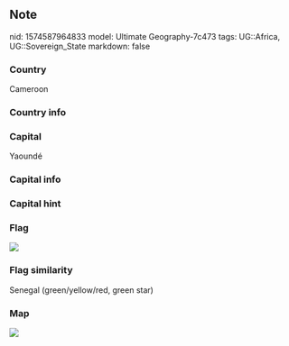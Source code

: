 ## Note
nid: 1574587964833
model: Ultimate Geography-7c473
tags: UG::Africa, UG::Sovereign_State
markdown: false

### Country
Cameroon

### Country info


### Capital
Yaoundé

### Capital info


### Capital hint


### Flag
<img src="ug-flag-cameroon.svg">

### Flag similarity
Senegal (green/yellow/red, green star)

### Map
<img src="ug-map-cameroon.png">
